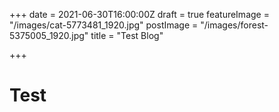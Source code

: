 +++
date = 2021-06-30T16:00:00Z
draft = true
featureImage = "/images/cat-5773481_1920.jpg"
postImage = "/images/forest-5375005_1920.jpg"
title = "Test Blog"

+++
# Test
